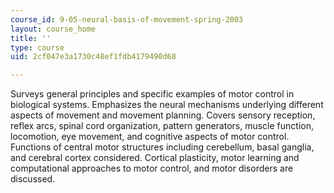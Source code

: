```yaml
---
course_id: 9-05-neural-basis-of-movement-spring-2003
layout: course_home
title: ''
type: course
uid: 2cf047e3a1730c48ef1fdb4179490d68

---
```

Surveys general principles and specific examples of motor control in biological systems. Emphasizes the neural mechanisms underlying different aspects of movement and movement planning. Covers sensory reception, reflex arcs, spinal cord organization, pattern generators, muscle function, locomotion, eye movement, and cognitive aspects of motor control. Functions of central motor structures including cerebellum, basal ganglia, and cerebral cortex considered. Cortical plasticity, motor learning and computational approaches to motor control, and motor disorders are discussed.

